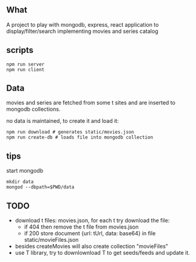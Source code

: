 ## What

A project to play with mongodb, express, react application to display/filter/search implementing movies and series catalog

## scripts

```
npm run server
npm run client
```

## Data

movies and series are fetched from some t sites and are inserted to mongodb collections. 

no data is maintained, to create it and load it:

```
npm run download # generates static/movies.json
npm run create-db # loads file into mongodb collection
```

## tips

start mongodb

```
mkdir data
mongod --dbpath=$PWD/data
```

## TODO

 * download t files: movies.json, for each t try download the file:
   * if 404 then remove the t file from movies.json
   * if 200 store document {url: tUrl, data: base64} in file static/movieFiles.json
 * besides createMovies will also create collection "movieFiles"
 * use T library, try to downlownload T to get seeds/feeds and update it.
